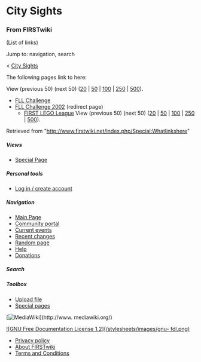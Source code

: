 # City Sights

### From FIRSTwiki

(List of links)

Jump to: navigation, search

&lt; [City Sights](/index.php?title=City_Sights&redirect=no "City Sights" )  

The following pages link to here:

View (previous 50) (next 50)
([20](/index.php?title=Special:Whatlinkshere/City_Sights&limit=20&from=0
"Special:Whatlinkshere/City Sights" ) |
[50](/index.php?title=Special:Whatlinkshere/City_Sights&limit=50&from=0
"Special:Whatlinkshere/City Sights" ) |
[100](/index.php?title=Special:Whatlinkshere/City_Sights&limit=100&from=0
"Special:Whatlinkshere/City Sights" ) |
[250](/index.php?title=Special:Whatlinkshere/City_Sights&limit=250&from=0
"Special:Whatlinkshere/City Sights" ) |
[500](/index.php?title=Special:Whatlinkshere/City_Sights&limit=500&from=0
"Special:Whatlinkshere/City Sights" )).

  * [FLL Challenge](/index.php/FLL_Challenge "FLL Challenge" )
  * [FLL Challenge 2002](/index.php?title=FLL_Challenge_2002&redirect=no "FLL Challenge 2002" ) (redirect page) 
    * [FIRST LEGO League](/index.php/FIRST_LEGO_League "FIRST LEGO League" )
View (previous 50) (next 50)
([20](/index.php?title=Special:Whatlinkshere/City_Sights&limit=20&from=0
"Special:Whatlinkshere/City Sights" ) |
[50](/index.php?title=Special:Whatlinkshere/City_Sights&limit=50&from=0
"Special:Whatlinkshere/City Sights" ) |
[100](/index.php?title=Special:Whatlinkshere/City_Sights&limit=100&from=0
"Special:Whatlinkshere/City Sights" ) |
[250](/index.php?title=Special:Whatlinkshere/City_Sights&limit=250&from=0
"Special:Whatlinkshere/City Sights" ) |
[500](/index.php?title=Special:Whatlinkshere/City_Sights&limit=500&from=0
"Special:Whatlinkshere/City Sights" )).

Retrieved from "<http://www.firstwiki.net/index.php/Special:Whatlinkshere>"

##### Views

  * [Special Page](/index.php/Special:Whatlinkshere/City_Sights)

##### Personal tools

  * [Log in / create account](/index.php?title=Special:Userlogin&returnto=Special:Whatlinkshere)

[](/index.php/Main_Page "Main Page" )

##### Navigation

  * [Main Page](/index.php/Main_Page)
  * [Community portal](/index.php/FIRSTwiki:Community_portal)
  * [Current events](/index.php/Current_events)
  * [Recent changes](/index.php/Special:Recentchanges)
  * [Random page](/index.php/Special:Random)
  * [Help](/index.php/Help:Contents)
  * [Donations](/index.php/FIRSTwiki:Site_support)

##### Search



##### Toolbox

  * [Upload file](/index.php/Special:Upload)
  * [Special pages](/index.php/Special:Specialpages)

[![MediaWiki](/skins/common/images/poweredby_mediawiki_88x31.png)](http://www.
mediawiki.org/)

[![GNU Free Documentation License 1.2](/stylesheets/images/gnu-
fdl.png)](http://www.gnu.org/copyleft/fdl.html)

  * [Privacy policy](/index.php/FIRSTwiki:Privacy_policy "FIRSTwiki:Privacy policy" )
  * [About FIRSTwiki](/index.php/FIRSTwiki:About "FIRSTwiki:About" )
  * [Terms and Conditions](/index.php/FIRSTwiki:Terms_and_conditions "FIRSTwiki:Terms and conditions" )

